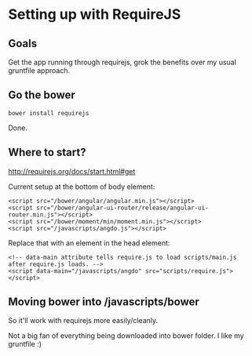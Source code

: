 # Setting up with RequireJS

## Goals

Get the app running through requirejs, grok the benefits over my usual gruntfile approach.

## Go the bower

```
bower install requirejs
```

Done.

## Where to start?

http://requirejs.org/docs/start.html#get

Current setup at the bottom of body element:

```
<script src="/bower/angular/angular.min.js"></script>
<script src="/bower/angular-ui-router/release/angular-ui-router.min.js"></script>
<script src="/bower/moment/min/moment.min.js"></script>
<script src="/javascripts/angdo.js"></script>
```

Replace that with an element in the head element:

```
<!-- data-main attribute tells require.js to load scripts/main.js after require.js loads. -->
<script data-main="/javascripts/angdo" src="scripts/require.js"></script>
```

## Moving bower into /javascripts/bower

So it'll work with requirejs more easily/cleanly.

Not a big fan of everything being downloaded into bower folder. I like my gruntfile :)



